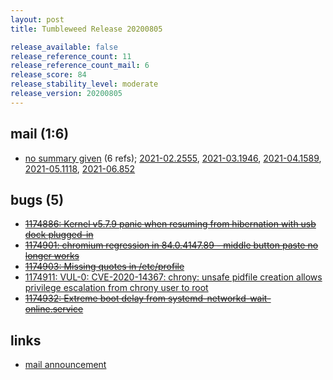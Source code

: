 ```yaml
---
layout: post
title: Tumbleweed Release 20200805

release_available: false
release_reference_count: 11
release_reference_count_mail: 6
release_score: 84
release_stability_level: moderate
release_version: 20200805
---
```


## mail (1:6)

- [no summary given](https://github.com/boombatower/tumbleweed-review/issues/10) (6 refs); [2021-02.2555](https://github.com/boombatower/tumbleweed-review/issues/10), [2021-03.1946](https://github.com/boombatower/tumbleweed-review/issues/10), [2021-04.1589](https://github.com/boombatower/tumbleweed-review/issues/10), [2021-05.1118](https://github.com/boombatower/tumbleweed-review/issues/10), [2021-06.852](https://github.com/boombatower/tumbleweed-review/issues/10)

## bugs (5)

<!--more-->

- ~~[1174886: Kernel v5.7.9 panic when resuming from hibernation with usb dock plugged-in](https://bugzilla.opensuse.org/show_bug.cgi?id=1174886)~~
- ~~[1174901: chromium regression in 84.0.4147.89 - middle button paste no longer works](https://bugzilla.opensuse.org/show_bug.cgi?id=1174901)~~
- ~~[1174903: Missing quotes in /etc/profile](https://bugzilla.opensuse.org/show_bug.cgi?id=1174903)~~
- [1174911: VUL-0: CVE-2020-14367: chrony: unsafe pidfile creation allows privilege escalation from chrony user to root](https://bugzilla.opensuse.org/show_bug.cgi?id=1174911)
- ~~[1174932: Extreme boot delay from systemd-networkd-wait-online.service](https://bugzilla.opensuse.org/show_bug.cgi?id=1174932)~~



## links

- [mail announcement](https://github.com/boombatower/tumbleweed-review/issues/10)

